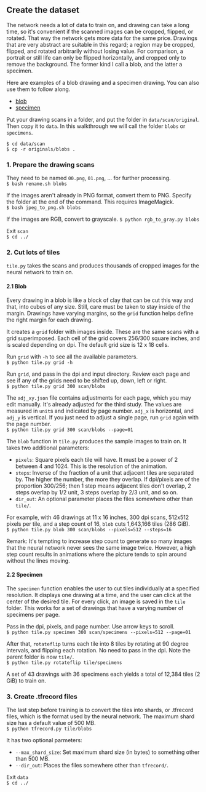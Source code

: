 ## Create the dataset

The network needs a lot of data to train on, and drawing can take a long time, so it's convenient if the scanned images can be cropped, flipped, or rotated. That way the network gets more data for the same price. Drawings that are very abstract are suitable in this regard; a region may be cropped, flipped, and rotated arbitrarily without losing value. For comparison, a portrait or still life can only be flipped horizontally, and cropped only to remove the background. The former kind I call a blob, and the latter a specimen.

Here are examples of a blob drawing and a specimen drawing. You can also use them to follow along.  
- [blob](https://symbolfigures.io/thirdstudy/data/scan/original/blob_example.png)  
- [specimen](https://symbolfigures.io/thirdstudy/data/scan/original/specimen_example.png)

Put your drawing scans in a folder, and put the folder in `data/scan/original`. Then copy it to `data`. In this walkthrough we will call the folder `blobs` or `specimens`.

`$ cd data/scan`  
`$ cp -r originals/blobs .`  

### 1. Prepare the drawing scans

They need to be named `00.png`, `01.png`, ... for further processing.  
`$ bash rename.sh blobs`

If the images aren't already in PNG format, convert them to PNG. Specify the folder at the end of the command. This requires ImageMagick.  
`$ bash jpeg_to_png.sh blobs`

If the images are RGB, convert to grayscale.
`$ python rgb_to_gray.py blobs`

Exit `scan`  
`$ cd ../`

### 2. Cut lots of tiles

`tile.py` takes the scans and produces thousands of cropped images for the neural network to train on.

#### 2.1 Blob

Every drawing in a blob is like a block of clay that can be cut this way and that, into cubes of any size. Still, care must be taken to stay inside of the margin. Drawings have varying margins, so the `grid` function helps define the right margin for each drawing.

It creates a `grid` folder with images inside. These are the same scans with a grid superimposed. Each cell of the grid covers 256/300 square inches, and is scaled depending on dpi. The default grid size is 12 x 18 cells.

Run `grid` with `-h` to see all the available parameters.  
`$ python tile.py grid -h`

Run `grid`, and pass in the dpi and input directory. Review each page and see if any of the grids need to be shifted up, down, left or right.  
`$ python tile.py grid 300 scan/blobs`

The `adj_xy.json` file contains adjustments for each page, which you may edit manually. It's already adjusted for the third study. The values are measured in `unit`s and indicated by page number. `adj_x` is horizontal, and `adj_y` is vertical. If you just need to adjust a single page, run `grid` again with the page number.  
`$ python tile.py grid 300 scan/blobs --page=01`

The `blob` function in `tile.py` produces the sample images to train on. It takes two additional parameters:

- `pixels`: Square pixels each tile will have. It must be a power of 2 between 4 and 1024. This is the resolution of the animation.
- `steps`: Inverse of the fraction of a unit that adjacent tiles are separated by. The higher the number, the more they overlap. If dpi/pixels are of the proportion 300/256; then 1 step means adjacent tiles don't overlap, 2 steps overlap by 1/2 unit, 3 steps overlap by 2/3 unit, and so on.
- `dir_out`: An optional parameter places the files somewhere other than `tile/`.

For example, with 46 drawings at 11 x 16 inches, 300 dpi scans, 512x512 pixels per tile, and a step count of 16, `blob` cuts 1,643,166 tiles (286 GiB).  
`$ python tile.py blob 300 scan/blobs --pixels=512 --steps=16`

Remark: It's tempting to increase step count to generate so many images that the neural network never sees the same image twice. However, a high step count results in animations where the picture tends to spin around without the lines moving.

#### 2.2 Specimen

The `specimen` function enables the user to cut tiles individually at a specified resolution. It displays one drawing at a time, and the user can click at the center of the desired tile. For every click, an image is saved in the `tile` folder. This works for a set of drawings that have a varying number of specimens per page.

Pass in the dpi, pixels, and page number. Use arrow keys to scroll.  
`$ python tile.py specimen 300 scan/specimens --pixels=512 --page=01`

After that, `rotateflip` turns each tile into 8 tiles by rotating at 90 degree intervals, and flipping each rotation. No need to pass in the dpi. Note the parent folder is now `tile/`.  
`$ python tile.py rotateflip tile/specimens`

A set of 43 drawings with 36 specimens each yields a total of 12,384 tiles (2 GiB) to train on.

### 3. Create .tfrecord files

The last step before training is to convert the tiles into shards, or .tfrecord files, which is the format used by the neural network. The maximum shard size has a default value of 500 MB.  
`$ python tfrecord.py tile/blobs`

It has two optional parmeters:
- `--max_shard_size`: Set maximum shard size (in bytes) to something other than 500 MB.
- `--dir_out`: Places the files somewhere other than `tfrecord/`.

Exit `data`  
`$ cd ../`